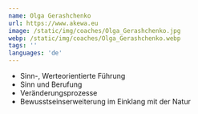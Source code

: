 ```yaml
---
name: Olga Gerashchenko
url: https://www.akewa.eu
image: /static/img/coaches/Olga_Gerashchenko.jpg
webp: /static/img/coaches/Olga_Gerashchenko.webp
tags: ''
languages: 'de'
---
```


<ul><li>Sinn-, Werteorientierte Führung</li><li>Sinn und Berufung</li><li>Veränderungsprozesse</li><li>Bewusstseinserweiterung im Einklang mit der Natur</li></ul>